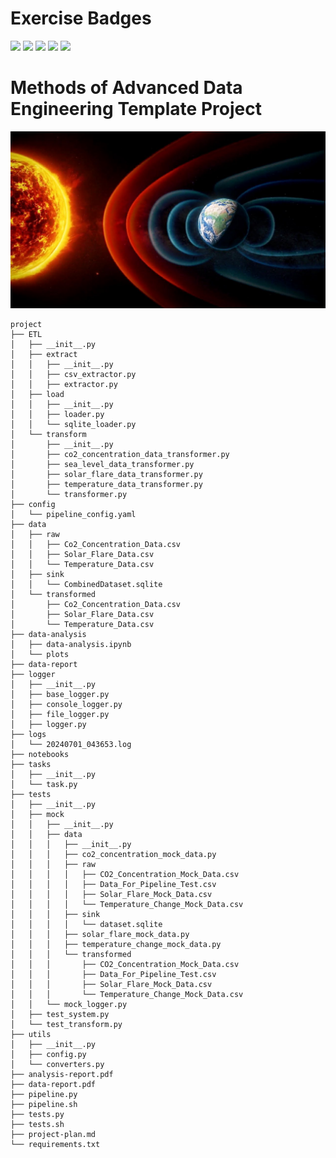 # Exercise Badges

![](https://byob.yarr.is/night-fury-me/Methods-of-Advanced-Data-Engineering/score_ex1) ![](https://byob.yarr.is/night-fury-me/Methods-of-Advanced-Data-Engineering/score_ex2) ![](https://byob.yarr.is/night-fury-me/Methods-of-Advanced-Data-Engineering/score_ex3) ![](https://byob.yarr.is/night-fury-me/Methods-of-Advanced-Data-Engineering/score_ex4) ![](https://byob.yarr.is/night-fury-me/Methods-of-Advanced-Data-Engineering/score_ex5)

# Methods of Advanced Data Engineering Template Project

<img src="project/data-report/solar-activity-climate-change.jpg" alt="Project Logo" width="100%" height="20%">

```
project
├── ETL
│   ├── __init__.py
│   ├── extract
│   │   ├── __init__.py
│   │   ├── csv_extractor.py
│   │   ├── extractor.py
│   ├── load
│   │   ├── __init__.py
│   │   ├── loader.py
│   │   └── sqlite_loader.py
│   └── transform
│       ├── __init__.py
│       ├── co2_concentration_data_transformer.py
│       ├── sea_level_data_transformer.py
│       ├── solar_flare_data_transformer.py
│       ├── temperature_data_transformer.py
│       └── transformer.py
├── config
│   └── pipeline_config.yaml
├── data
│   ├── raw
│   │   ├── Co2_Concentration_Data.csv
│   │   ├── Solar_Flare_Data.csv
│   │   └── Temperature_Data.csv
│   ├── sink
│   │   └── CombinedDataset.sqlite
│   └── transformed
│       ├── Co2_Concentration_Data.csv
│       ├── Solar_Flare_Data.csv
│       └── Temperature_Data.csv
├── data-analysis
│   ├── data-analysis.ipynb
│   └── plots
├── data-report
├── logger
│   ├── __init__.py
│   ├── base_logger.py
│   ├── console_logger.py
│   ├── file_logger.py
│   ├── logger.py
├── logs
│   └── 20240701_043653.log
├── notebooks
├── tasks
│   ├── __init__.py
│   └── task.py
├── tests
│   ├── __init__.py
│   ├── mock
│   │   ├── __init__.py
│   │   ├── data
│   │   │   ├── __init__.py
│   │   │   ├── co2_concentration_mock_data.py
│   │   │   ├── raw
│   │   │   │   ├── CO2_Concentration_Mock_Data.csv
│   │   │   │   ├── Data_For_Pipeline_Test.csv
│   │   │   │   ├── Solar_Flare_Mock_Data.csv
│   │   │   │   └── Temperature_Change_Mock_Data.csv
│   │   │   ├── sink
│   │   │   │   └── dataset.sqlite
│   │   │   ├── solar_flare_mock_data.py
│   │   │   ├── temperature_change_mock_data.py
│   │   │   └── transformed
│   │   │       ├── CO2_Concentration_Mock_Data.csv
│   │   │       ├── Data_For_Pipeline_Test.csv
│   │   │       ├── Solar_Flare_Mock_Data.csv
│   │   │       └── Temperature_Change_Mock_Data.csv
│   │   └── mock_logger.py
│   ├── test_system.py
│   └── test_transform.py
├── utils
│   ├── __init__.py
│   ├── config.py
│   └── converters.py
├── analysis-report.pdf
├── data-report.pdf
├── pipeline.py
├── pipeline.sh
├── tests.py
├── tests.sh
├── project-plan.md
└── requirements.txt
```

